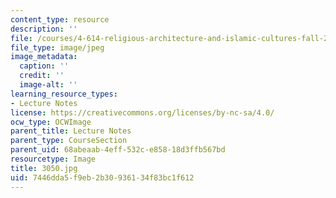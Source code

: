 ```yaml
---
content_type: resource
description: ''
file: /courses/4-614-religious-architecture-and-islamic-cultures-fall-2002/7446dda5f9eb2b30936134f83bc1f612_3050.jpg
file_type: image/jpeg
image_metadata:
  caption: ''
  credit: ''
  image-alt: ''
learning_resource_types:
- Lecture Notes
license: https://creativecommons.org/licenses/by-nc-sa/4.0/
ocw_type: OCWImage
parent_title: Lecture Notes
parent_type: CourseSection
parent_uid: 68abeaab-4eff-532c-e858-18d3ffb567bd
resourcetype: Image
title: 3050.jpg
uid: 7446dda5-f9eb-2b30-9361-34f83bc1f612
---
```

